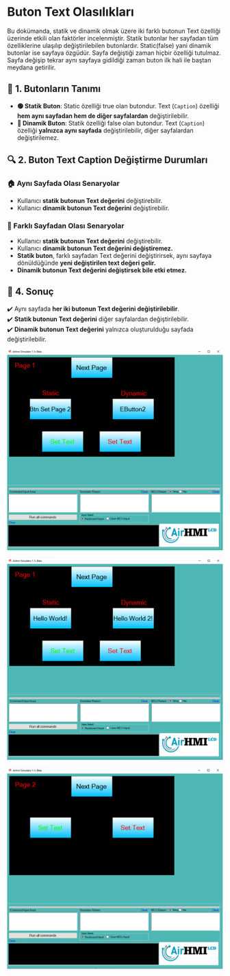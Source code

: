 # Buton Text Olasılıkları

Bu dokümanda, statik ve dinamik olmak üzere iki farklı butonun Text özelliği üzerinde etkili olan faktörler incelenmiştir.
Statik butonlar her sayfadan tüm özelliklerine ulaşılıp değiştirilebilen butonlardır. Static(false) yani dinamik butonlar ise sayfaya özgüdür.
Sayfa değiştiği zaman hiçbir özelliği tutulmaz. Sayfa değişip tekrar aynı sayfaya gidildiği zaman buton ilk hali ile baştan meydana getirilir. 

## 📌 1. Butonların Tanımı
- **🟢 Statik Buton**: Static özelliği true olan butondur. Text (`Caption`) özelliği **hem aynı sayfadan hem de diğer sayfalardan** değiştirilebilir.
- **🔵 Dinamik Buton**: Statik özelliği false olan butondur. Text (`Caption`) özelliği **yalnızca aynı sayfada** değiştirilebilir, diğer sayfalardan değiştirilemez.

## 🔍 2. Buton Text Caption Değiştirme Durumları
### 🏠 Aynı Sayfada Olası Senaryolar
- Kullanıcı **statik butonun Text değerini** değiştirebilir.
- Kullanıcı **dinamik butonun Text değerini** değiştirebilir.


### 🔄 Farklı Sayfadan Olası Senaryolar
- Kullanıcı **statik butonun Text değerini** değiştirebilir.
- Kullanıcı **dinamik butonun Text değerini değiştiremez.**
- **Statik buton**, farklı sayfadan Text değerini değiştirirsek, aynı sayfaya dönüldüğünde **yeni değiştirilen text değeri gelir.**
- **Dinamik butonun Text değerini değiştirsek bile etki etmez.**

## 🎯 4. Sonuç
✔️ Aynı sayfada **her iki butonun Text değerini değiştirilebilir**.  
✔️ **Statik butonun Text değerini** diğer sayfalardan değiştirilebilir.  
✔️ **Dinamik butonun Text değerini** yalnızca oluşturulduğu sayfada değiştirilebilir.  


![Açıklama Metni](1.png)

![Açıklama Metni](2.png)

![Açıklama Metni](3.png)




